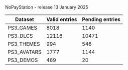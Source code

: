 NoPayStation - release 13 January 2025

|  Dataset  |Valid entries|Pending entries|
|-----------|-------------|---------------|
| PS3_GAMES |     8018    |      1140     |
|  PS3_DLCS |    12116    |     10471     |
| PS3_THEMES|     994     |      546      |
|PS3_AVATARS|     1777    |      1144     |
| PS3_DEMOS |     489     |       20      |